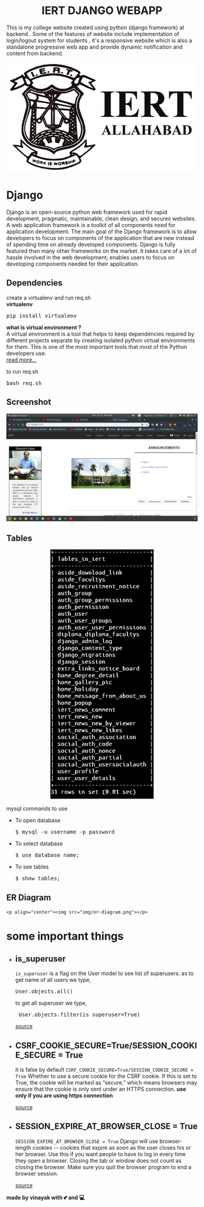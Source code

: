 <h1 align="center">IERT DJANGO WEBAPP</h1>

This is my college website created using python (django framework) at backend . Some of the features of website include implementation of login/logout system for students , it's a responsive website which is also a standalone progressive web app and provide dynamic notification and content from backend.

<p align="center"><img src="img/iert.png"/></p>

# Django

Django is an open-source python web framework used for rapid development, pragmatic, maintainable, clean design, and secures websites. A web application framework is a toolkit of all components need for application development. The main goal of the Django framework is to allow developers to focus on components of the application that are new instead of spending time on already developed components. Django is fully featured than many other frameworks on the market. It takes care of a lot of hassle involved in the web development; enables users to focus on developing components needed for their application.

## Dependencies

create a virtualenv and run req.sh<br/>
<b>virtualenv</b>

<pre>pip install virtualenv</pre>

<b> what is virtual environment ? </b><br/>
A virtual environment is a tool that helps to keep dependencies required by different projects separate by creating isolated python virtual environments for them. This is one of the most important tools that most of the Python developers use.
<br/>
<a href="https://www.geeksforgeeks.org/python-virtual-environment/" >read more... </a>

to run req.sh

<pre>bash req.sh</pre>

## Screenshot

  <p align="center"><img src="img/screen.png"/></p>

## Tables

  <p align="center"><img src="img/tables.png"/></p>

  mysql commands to use

  <ul>
  <li>
      To open database
      <pre>$ mysql -u username -p password</pre>
  </li>
  <li>
    To select database
    <pre>$ use database_name;</pre>
  </li>
  <li>
    To see tables
    <pre>$ show tables;</pre>
 </li>
</ul>

## ER  Diagram

    <p align="center"><img src="img/er-diagram.png"></p>

# some important things

<ul>
<li>

## is_superuser

 <code>is_superuser</code>  is a flag on the User model to see list of superusers.
 as to get name of all users we type,

 <pre>User.objects.all() </pre>

 to get all superuser we type,

 <pre> User.objects.filter(is_superuser=True) </pre>

 <a href="https://stackoverflow.com/questions/45275897/how-to-get-superuser-details-in-django" target="_blank">source</a>

 </li>

<li>

## CSRF_COOKIE_SECURE=True/SESSION_COOKIE_SECURE = True

 it is false by default
 <code>CSRF_COOKIE_SECURE=True/SESSION_COOKIE_SECURE = True</code> Whether to use a secure cookie for the CSRF cookie. If this is set to True, the cookie will be marked as “secure,” which means browsers may ensure that the cookie is only sent under an HTTPS connection.
<b>use only if you are using https connection</b>

 <a href="https://docs.djangoproject.com/en/1.7/ref/settings/#csrf-cookie-secure" target="_blank">source</a>

 </li>

 <li>

## SESSION_EXPIRE_AT_BROWSER_CLOSE = True

<code>SESSION_EXPIRE_AT_BROWSER_CLOSE = True</code> Django will use browser-length cookies -- cookies that expire as soon as the user closes his or her browser. Use this if you want people to have to log in every time they open a browser.
Closing the tab or window does not count as closing the browser. Make sure you quit the browser program to end a browser session.

<a href="https://stackoverflow.com/questions/3976498/why-doesnt-session-expire-at-browser-close-true-log-the-user-out-when-the-bro" target="_blank">source</a>

 </li>

</ul>

<strong>made by vinayak with 💕 and 💻</strong>
